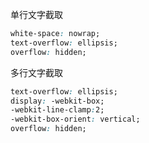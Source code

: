 单行文字截取

```css
white-space: nowrap;
text-overflow: ellipsis;
overflow: hidden;
```

多行文字截取

```css
text-overflow: ellipsis;
display: -webkit-box;
-webkit-line-clamp:2;
-webkit-box-orient: vertical;
overflow: hidden;
```